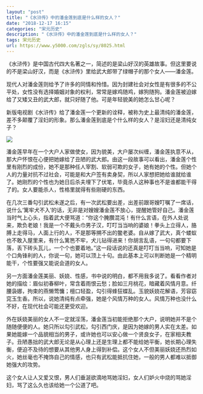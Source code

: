 ```yaml
---
layout: "post"
title: "《水浒传》中的潘金莲到底是什么样的女人？"
date: "2018-12-17 16:15"
categories: "宋元历史"
description: "《水浒传》中的潘金莲到底是什么样的女人？"
tags: 宋元历史
url: https://www.y5000.com/zgls/sy/8025.html
---
```






《水浒传》是中国古代四大名著之一，简述的是梁山好汉的英雄故事。但这里要说的不是梁山好汉，而是《水浒传》里给武大郎带了绿帽子的那个女人——潘金莲。

现代人对潘金莲则给予了许多的同情和怜惜。因为封建社会对女性是有很多的不公平处，女性没有选择婚姻对象的权利，常常是嫁鸡随鸡，嫁狗随狗。潘金莲被迫嫁给了又矮又丑的武大郎，就只好随了他。可是年轻貌美的她怎么甘心呢？

新版电视剧《水浒传》给了潘金莲一个更新的诠释，被称为史上最清纯的潘金莲，差不多颠覆了淫妇的形象。那么潘金莲到底是个什么样的女人？是淫妇还是清纯女子？

![](https://img.y5000.com/uploads/allimg/161222/8-1612221405139C.jpg)

潘金莲早年在一个大户人家做使女，因为貌美，大户屡次纠缠，潘金莲执意不从，那大户怀恨在心便把她嫁给了丑陋的武大郎。由这一段故事可以看出，潘金莲个性里有刚烈的成份，她不是那种任人宰割、软弱可欺的女子，她有她的个性。但她个人的力量对抗不过社会，可能是和大户签有卖身契，所以人家想把她给谁就给谁了。她刚烈的个性也为她日后杀夫埋下了伏笔，毕竟杀人这种事也不是谁都能干得了的。女人要能杀人，性格里就得有些刚硬的东西。

在几次三番勾引武松未遂之后，有一次武松要出差，出差前跟哥嫂叮嘱了一席话，说什么‘篱牢犬不入’的话，无非是对嫂嫂潘金莲不放心，提醒她管好自己。潘金莲当时气上心头，指着武大便骂道：“你这个腌臢混沌！有什么言语，在外人处说来，欺负老娘！我是一个不戴头巾男子汉，叮叮当当响的婆娘！拳头上立得人，胳膊上走得马，人面上行的人，不是那等搠不出的鳖老婆。自从嫁了武大，真个蝼蚁也不敢入屋里来，有什么篱笆不牢，犬儿钻得进来！你胡言乱语，一句句都要下落，丢下砖头瓦儿，一个个也要着地。”这一段话说的还真是叮叮当当响，可知她是个口角锋利的人，你说一句，她可以顶上十句。由此基本上可以判断她是一个精明能干，个性要强又能说会道的女人。

另一方面潘金莲美丽、妖娆、性感，书中说的明白，都不用我多说了。看看作者对她的描绘：眉似初春柳叶，常含着雨恨云愁；脸如三月桃花，暗藏着风情月意。纤腰袅娜，拘束的燕懒莺慵；檀口轻盈，勾引得蜂狂蝶乱。玉貌妖娆花解语，芳容窈窕玉生香。所以，说她清纯有点牵强，她是个风情万种的女人。风情万种也没什么不好，在现代社会可能还更受欢迎。

外在妖娆美丽的女人不一定就淫荡，潘金莲当初能拒绝那个大户，说明她并不是个随随便便的人。她只所以勾引武松，勾引西门庆，是因为她嫁的男人实在太差。如果她能嫁一个品貌相当的男子，或许她也可以安心做一个贤良女子，在家相夫教子。丑陋愚拙的武大郎无论是从心理上还是生理上都不能给她平衡，她长期心理失衡，便迫不及待的想要从其他男人身上得到补偿。这个女人不但美丽妖娆还热烈如火，她丝毫也不掩饰自己的情感，也只有武松能抵抗住她，一般的男人都难以抵御她强大的攻势。

这个女人让人又爱又恨，男人们垂涎欲滴地骂她淫妇，女人们妒火中烧的骂她淫妇，骂了这么久也该给她一个公道了吧。
